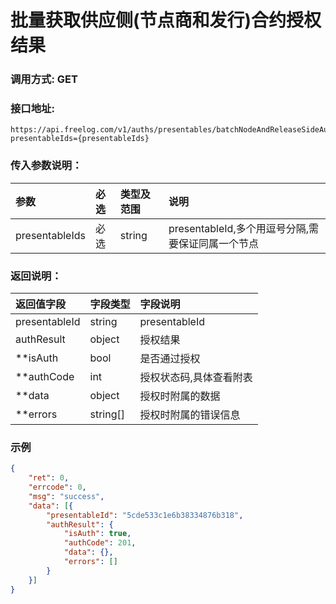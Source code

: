# 批量获取供应侧(节点商和发行)合约授权结果

### 调用方式: GET

### 接口地址:

```
https://api.freelog.com/v1/auths/presentables/batchNodeAndReleaseSideAuth?presentableIds={presentableIds}
```

### 传入参数说明：

| 参数 | 必选 | 类型及范围 | 说明 |
| :--- | :--- | :--- | :--- |
| presentableIds | 必选 | string | presentableId,多个用逗号分隔,需要保证同属一个节点 |


### 返回说明：

| 返回值字段 | 字段类型 | 字段说明 |
| :--- | :--- | :--- |
| presentableId | string | presentableId |
| authResult | object | 授权结果 |
| **isAuth | bool | 是否通过授权 |
| **authCode | int | 授权状态码,具体查看附表 |
| **data | object | 授权时附属的数据 |
| **errors | string[] | 授权时附属的错误信息 |

### 示例

```json
{
	"ret": 0,
	"errcode": 0,
	"msg": "success",
	"data": [{
		"presentableId": "5cde533c1e6b38334876b318",
		"authResult": {
			"isAuth": true,
			"authCode": 201,
			"data": {},
			"errors": []
		}
	}]
}
```
